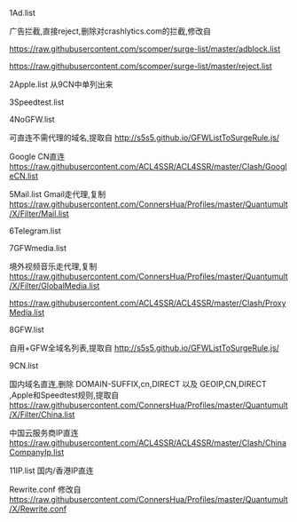 
1Ad.list 

广告拦截,直接reject,删除对crashlytics.com的拦截,修改自

https://raw.githubusercontent.com/scomper/surge-list/master/adblock.list

https://raw.githubusercontent.com/scomper/surge-list/master/reject.list

2Apple.list
从9CN中单列出来

3Speedtest.list

4NoGFW.list

可直连不需代理的域名,提取自
http://s5s5.github.io/GFWListToSurgeRule.js/

Google CN直连
https://raw.githubusercontent.com/ACL4SSR/ACL4SSR/master/Clash/GoogleCN.list

5Mail.list 
Gmail走代理,复制
https://raw.githubusercontent.com/ConnersHua/Profiles/master/Quantumult/X/Filter/Mail.list

6Telegram.list 

7GFWmedia.list

境外视频音乐走代理,复制
https://raw.githubusercontent.com/ConnersHua/Profiles/master/Quantumult/X/Filter/GlobalMedia.list 

https://raw.githubusercontent.com/ACL4SSR/ACL4SSR/master/Clash/ProxyMedia.list

8GFW.list 

自用+GFW全域名列表,提取自
http://s5s5.github.io/GFWListToSurgeRule.js/

9CN.list 

国内域名直连,删除 DOMAIN-SUFFIX,cn,DIRECT 以及 GEOIP,CN,DIRECT ,Apple和Speedtest规则,提取自
https://raw.githubusercontent.com/ConnersHua/Profiles/master/Quantumult/X/Filter/China.list

中国云服务商IP直连
https://raw.githubusercontent.com/ACL4SSR/ACL4SSR/master/Clash/ChinaCompanyIp.list

11IP.list 国内/香港IP直连

Rewrite.conf 修改自
https://raw.githubusercontent.com/ConnersHua/Profiles/master/Quantumult/X/Rewrite.conf
